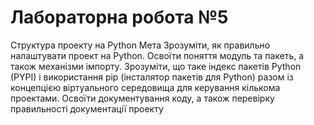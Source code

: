 # Лабораторна робота №5
Структура проекту на Python
Мета
Зрозуміти, як правильно налаштувати проект на Python. Освоїти поняття модуль та пакеть, а
також механізми імпорту. Зрозуміти, що таке індекс пакетів Python (PYPI) і використання pip
(інсталятор пакетів для Python) разом із концепцією віртуального середовища для керування
кількома проектами. Освоїти документування коду, а також перевірку правильності
документації проекту
